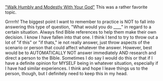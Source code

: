 
["Walk Humbly and Modestly With Your God"](https://www.jw.org/en/library/magazines/watchtower-study-august-2020/Walk-Humbly-and-Modestly-With-Your-God/) This was a rather favorite topic.

Grrrrh! The biggest point I want to remember to practice is NOT to fall into answering this type of question, "What would you do ____" in regard to a certain situation. Always find Bible references to help them make their own decision. I know I have fallen into that one. I think I tend to try to throw out a lot of "if this" or "if thats," ie not really answer, just throw aspects of the scenario or person that could affect whatever the answer. However, best would be to AUTOMATICALLY NOT answer immediately AND research and direct a person to the Bible. Sometimes I do say I would do this or that if I have a definite opinion for MYSELF being in whatever situation, especially if I have had similar experiences. I think and hope I leave things us to the person, though, but I definitely need to keep this in my head.  